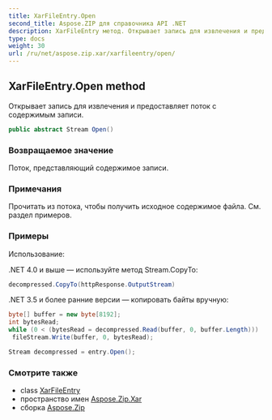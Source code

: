 ```yaml
---
title: XarFileEntry.Open
second_title: Aspose.ZIP для справочника API .NET
description: XarFileEntry метод. Открывает запись для извлечения и предоставляет поток с содержимым записи.
type: docs
weight: 30
url: /ru/net/aspose.zip.xar/xarfileentry/open/
---
```

## XarFileEntry.Open method

Открывает запись для извлечения и предоставляет поток с содержимым записи.

```csharp
public abstract Stream Open()
```

### Возвращаемое значение

Поток, представляющий содержимое записи.

### Примечания

Прочитать из потока, чтобы получить исходное содержимое файла. См. раздел примеров.

### Примеры

Использование:

.NET 4.0 и выше — используйте метод Stream.CopyTo:

```csharp
decompressed.CopyTo(httpResponse.OutputStream)
```

.NET 3.5 и более ранние версии — копировать байты вручную:

```csharp
byte[] buffer = new byte[8192];
int bytesRead;
while (0 < (bytesRead = decompressed.Read(buffer, 0, buffer.Length)))
 fileStream.Write(buffer, 0, bytesRead);
```

```csharp
Stream decompressed = entry.Open();
```

### Смотрите также

* class [XarFileEntry](../)
* пространство имен [Aspose.Zip.Xar](../../xarfileentry/)
* сборка [Aspose.Zip](../../../)


